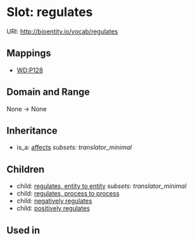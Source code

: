 # Slot: regulates




URI: http://bioentity.io/vocab/regulates
## Mappings

 * [WD:P128](http://purl.obolibrary.org/obo/WD_P128)
## Domain and Range

None -> None
## Inheritance

 *  is_a: [affects](affects.md) *subsets: translator_minimal*
## Children

 *  child: [regulates, entity to entity](regulates_entity_to_entity.md) *subsets: translator_minimal*
 *  child: [regulates, process to process](regulates_process_to_process.md)
 *  child: [negatively regulates](negatively_regulates.md)
 *  child: [positively regulates](positively_regulates.md)
## Used in


